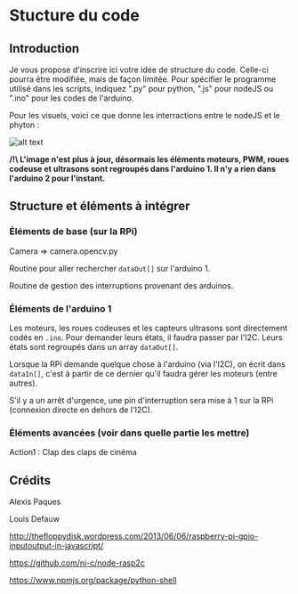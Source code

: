 Stucture du code
================

Introduction
------------
Je vous propose d'inscrire ici votre idée de structure du code. Celle-ci pourra être modifiée, mais de façon limitée. Pour spécifier le programme utilisé dans les scripts, indiquez ".py" pour python, ".js" pour nodeJS ou ".ino" pour les codes de l'arduino.

Pour les visuels, voici ce que donne les interractions entre le nodeJS et le phyton :

![alt text](https://scontent-b.xx.fbcdn.net/hphotos-xfp1/v/t1.0-9/s720x720/10015156_10203502687341024_1267078838754172907_n.jpg?oh=ca0398877fc1b0d4ebc1dc350638e15c&oe=54CAAC1A "py_js")

**/!\ L'image n'est plus à jour, désormais les éléments moteurs, PWM, roues codeuse et ultrasons sont regroupés dans l'arduino 1. Il n'y a rien dans l'arduino 2 pour l'instant.**

Structure et éléments à intégrer
--------------------------------

### Éléments de base (sur la RPi)
Camera => camera.opencv.py

Routine pour aller rechercher ```dataOut[]``` sur l'arduino 1.

Routine de gestion des interruptions provenant des arduinos.

### Éléments de l'arduino 1
Les moteurs, les roues codeuses et les capteurs ultrasons sont directement codés en ```.ino```. Pour demander leurs états, il faudra passer par l'I2C. 
Leurs états sont regroupés dans un array ```dataOut[]```. 

Lorsque la RPi demande quelque chose à l'arduino (via l'I2C), on écrit dans ```dataIn[]```, c'est à partir de ce dernier qu'il faudra gérer les moteurs (entre autres).

S'il y a un arrêt d'urgence, une pin d'interruption sera mise à 1 sur la RPi (connexion directe en dehors de l'I2C).

### Éléments avancées (voir dans quelle partie les mettre)
Action1 : Clap des claps de cinéma



Crédits
-------
Alexis Paques

Louis Defauw

http://thefloppydisk.wordpress.com/2013/06/06/raspberry-pi-gpio-inputoutput-in-javascript/

https://github.com/ni-c/node-rasp2c

https://www.npmjs.org/package/python-shell